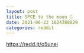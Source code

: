 ```yaml
--- 
layout: post 
title: SPCE to the moon 🚀 
date: 2021-06-22 1624388829 
categories: reddit 
--- 
```

https://redd.it/o5unei
